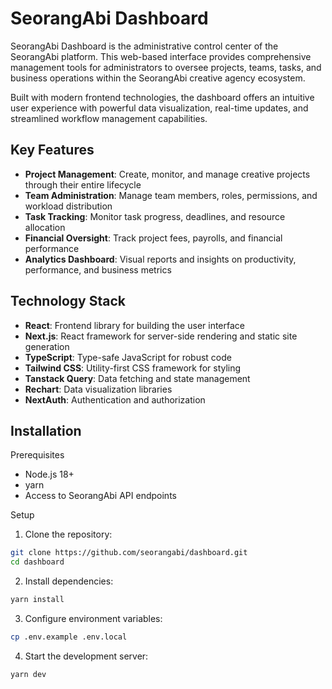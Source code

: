 # SeorangAbi Dashboard

SeorangAbi Dashboard is the administrative control center of the SeorangAbi platform. This web-based interface provides comprehensive management tools for administrators to oversee projects, teams, tasks, and business operations within the SeorangAbi creative agency ecosystem.

Built with modern frontend technologies, the dashboard offers an intuitive user experience with powerful data visualization, real-time updates, and streamlined workflow management capabilities.

## Key Features
- **Project Management**: Create, monitor, and manage creative projects through their entire lifecycle
- **Team Administration**: Manage team members, roles, permissions, and workload distribution
- **Task Tracking**: Monitor task progress, deadlines, and resource allocation
- **Financial Oversight**: Track project fees, payrolls, and financial performance
- **Analytics Dashboard**: Visual reports and insights on productivity, performance, and business metrics

## Technology Stack
- **React**: Frontend library for building the user interface
- **Next.js**: React framework for server-side rendering and static site generation
- **TypeScript**: Type-safe JavaScript for robust code
- **Tailwind CSS**: Utility-first CSS framework for styling
- **Tanstack Query**: Data fetching and state management
- **Rechart**: Data visualization libraries
- **NextAuth**: Authentication and authorization

## Installation

Prerequisites
- Node.js 18+
- yarn
- Access to SeorangAbi API endpoints

Setup

1. Clone the repository:
```bash
git clone https://github.com/seorangabi/dashboard.git
cd dashboard
```

2. Install dependencies:
```bash
yarn install
```

3. Configure environment variables:
```bash
cp .env.example .env.local
```

4. Start the development server:
```bash
yarn dev
```
